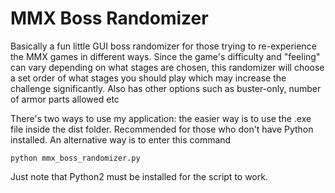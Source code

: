 # MMX Boss Randomizer
Basically a fun little GUI boss randomizer for those trying to re-experience the MMX games in different ways. Since the game's difficulty and "feeling" can vary depending on what stages are chosen, this randomizer will choose a set order of what stages you should play which may increase the challenge significantly. Also has other options such as buster-only, number of armor parts allowed etc

There's two ways to use my application: the easier way is to use the .exe file inside the dist folder. Recommended for those who don't have Python installed. An alternative way is to enter this command

```
python mmx_boss_randomizer.py
```
Just note that Python2 must be installed for the script to work.
